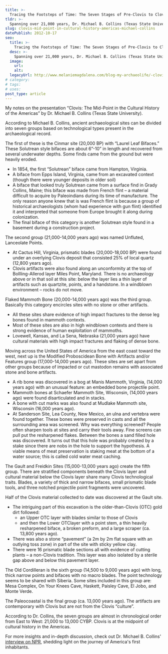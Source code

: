 ```yaml
---
title: >-
  Tracing the Footsteps of Time: The Seven Stages of Pre-Clovis to Clovis Cultures in the Americas
tldr: >-
  Spanning over 21,000 years, Dr. Michael B. Collins (Texas State University) identifies seven unique archaeological groups, painting a vivid picture of our ancient past and its evolution leading to the pivotal Clovis culture.
slug: clovis-mid-point-in-cultural-history-americas-michael-collins
datePublish: 2012-10-17
seo:
  title: >-
    Tracing the Footsteps of Time: The Seven Stages of Pre-Clovis to Clovis Cultures in the Americas
  desc: >-
    Spanning over 21,000 years, Dr. Michael B. Collins (Texas State University) identifies seven unique archaeological groups, painting a vivid picture of our ancient past and its evolution leading to the pivotal Clovis culture.
  image:
    url:
    alt:
  legacyUrl: http://www.melaniemagdalena.com/blog-my-archaeolife/-clovis-the-mid-point-in-the-cultural-history-of-the-americas-by-michael-b-collins-texas-state-university
# category:
# tags:
# uses:
post_type: article
---
```


My notes on the presentation “Clovis: The Mid-Point in the Cultural History of the Americas” by Dr. Michael B. Collins (Texas State University).

According to Michael B. Collins, ancient archaeological sites can be divided into seven groups based on technological types present in the archaeological record.  
  
The first of these is the Cinmar site (20,000 BP) with “Laurel Leaf Bifaces.” These Solutrean style bifaces are about 6”-10” in length and recovered from several underwater depths. Some finds came from the ground but were heavily eroded.

- In 1854, the first “Solutrean” biface came from Hampton, Virginia.
- A biface from Epps Island, Virginia, came from an excavated context (though there were younger deposits in older soil)
- A biface that looked truly Solutrean came from a surface find in Grady Collins, Maine; this biface was made from French flint – a material difficult to acquire by Paleoindians during its time of manufacture. The only reason anyone knew that is was French flint is because a group of historical archaeologists (whom had experience with gun flint) identified it and interpreted that someone from Europe brought it along during colonization.
- The final biface of this category is another Solutrean style found in a basement during a construction project.  
  
The second group (21,000-14,000 years ago) was named Unfluted, Lanceolate Points.

- At Cactus Hill, Virginia, prismatic blades (20,000-18,000 BP) were found under an overlying Clovis deposit that consisted 25% of local quartz (12,800 years ago).
- Clovis artifacts were also found along an unconformity at the top of Bollling-Allerod layer Miles Point, Maryland. There is no archaeology above or in that soil at this site: below the layer lies a thin layer of artifacts such as quartzite, points, and a handstone. In a windblown environment – rocks do not move.  
  
Flaked Mammoth Bone (20,000-14,000 years ago) was the third group. Basically this category encircles sites with no stone or other artifacts.

- All these sites share evidence of high impact fractures to the dense leg bones found in mammoth contexts.
- Most of these sites are also in high windblown contexts and there is strong evidence of human exploitation of mammoths.
- Lovewell, Kansas, and La Sena, Nebraska (21,000 years ago) have cultural materials with high impact fractures and flaking of dense bone.  
  
Moving across the United States of America from the east coast toward the west, next up is the Modified Proboscidean Bone with Artifacts and/or Features group (17,000-14,000 years ago). These sites are set apart from other groups because of impacted or cut mastodon remains with associated stone and bone artifacts.

- A rib bone was discovered in a bog at Manis Mammoth, Virginia, (14,000 years ago) with an unusual feature: an embedded bone projectile point.
- Mammoth bones at Schaefer Mammoth Site, Wisconsin, (14,000 years ago) were found disarticulated and in stacks.
- A bone with cut marks was also found at Mudlake Mammoth site, Wisconsin (16,000 years ago).
- At Sanderson Site, Lea County, New Mexico, an ulna and vertebra were found together. These bones were preserved in casts and all the surrounding area was screened. Why was everything screened? People often sharpen tools at sites and carry their tools away. Fine screens can pull put the resharpened flakes. Between the bones a sand filled hole was discovered. It turns out that this hole was probably created by a stake since there are nobs in the hole to support the hypothesis. A viable means of meat preservation is staking meat at the bottom of a water source; this is called cold water meat caching.  
  
The Gault and Freidkin Sites (15,000-13,000 years ago) create the fifth group. There are stratified components beneath the Clovis layer and cultural material below the Clovis layer share many Clovis technological traits. Blades, a variety of thick and narrow bifaces, small prismatic blade tools, and three notched projectile point fragments were uncovered.

Half of the Clovis material collected to date was discovered at the Gault site.

- The intriguing part of this excavation is the older-than-Clovis (OTC) gold dirt followed:
  - an Upper OTC layer with blades similar to those of Clovis
  - and then the Lower OTClayer with a point stem, a thin heavily resharpened biface, a broken preform, and a large scraper (ca. 13,800 years ago).
- There was also a stone “pavement” (a 2m by 2m flat square with an outlying toss zone) in part of the site with sticky yellow clay.
- There were 16 prismatic blade sections all with evidence of cutting plants – a non-Clovis tradition. This layer was also isolated by a sterile gap above and below this pavement layer.  
  
The Old Cordilleran is the sixth group (14,500 to 9,000 years ago) with long, thick narrow points and bifaces with no macro blades. The point technology seems to be shared with Siberia. Some sites included in this group are: Mesa Complex, On Your Knees Cave, Haskett, Paisley Cave, El Jobo, and Monte Verde.  
  
The Paleocoastal is the final group (ca. 13,000 years ago). The artifacts are contemporary with Clovis but are not from the Clovis “culture”.  
  
According to Dr. Collins, the seven groups are almost in chronological order from East to West: 21,000 to 13,000 CYBP. Clovis is at the midpoint of cultural history in the Americas.  

For more insights and in-depth discussion, check out Dr. Michael B. Collins' [interview on NPR](https://www.npr.org/2011/03/25/134855884/Hunting-For-Traces-Of-Americas-First-Inhabitants), shedding light on the journey of America's first inhabitants.
